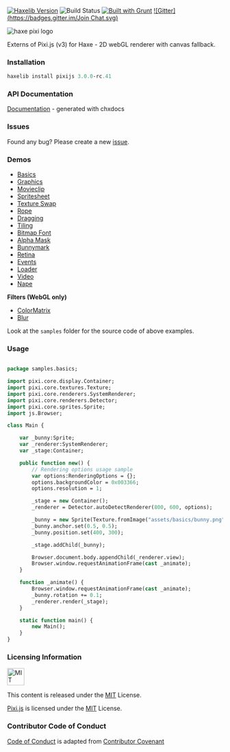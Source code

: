 [![Haxelib Version](https://img.shields.io/github/tag/pixijs/pixi-haxe.svg?style=flat&label=haxelib)](http://lib.haxe.org/p/pixijs) ![Build Status](https://travis-ci.org/pixijs/pixi-haxe.svg?branch=master) [![Built with Grunt](https://cdn.gruntjs.com/builtwith.png)](http://gruntjs.com/) [![Gitter](https://badges.gitter.im/Join Chat.svg)](https://gitter.im/pixijs/pixi-haxe?utm_source=badge&utm_medium=badge&utm_campaign=pr-badge&utm_content=badge)

![haxe pixi logo](https://raw.githubusercontent.com/pixijs/pixi-haxe/master/logo.png)

Externs of Pixi.js (v3) for Haxe - 2D webGL renderer with canvas fallback.

### Installation ###

```haxe
haxelib install pixijs 3.0.0-rc.41
```
### API Documentation ###

[Documentation](http://adireddy.github.io/docs/pixi-haxe/) - generated with chxdocs

### Issues ###

Found any bug? Please create a new [issue](https://github.com/pixijs/pixi-haxe/issues/new).

### Demos ###

* [Basics](http://adireddy.github.io/demos/pixi-haxe/basics.html)
* [Graphics](http://adireddy.github.io/demos/pixi-haxe/graphics.html)
* [Movieclip](http://adireddy.github.io/demos/pixi-haxe/movieclip.html)
* [Spritesheet](http://adireddy.github.io/demos/pixi-haxe/spritesheet.html)
* [Texture Swap](http://adireddy.github.io/demos/pixi-haxe/textureswap.html)
* [Rope](http://adireddy.github.io/demos/pixi-haxe/rope.html)
* [Dragging](http://adireddy.github.io/demos/pixi-haxe/dragging.html)
* [Tiling](http://adireddy.github.io/demos/pixi-haxe/tiling.html)
* [Bitmap Font](http://adireddy.github.io/demos/pixi-haxe/bitmapfont.html)
* [Alpha Mask](http://adireddy.github.io/demos/pixi-haxe/alphamask.html)
* [Bunnymark](http://adireddy.github.io/demos/pixi-haxe/bunnymark.html)
* [Retina](http://adireddy.github.io/demos/pixi-haxe/retina.html)
* [Events](http://adireddy.github.io/demos/pixi-haxe/events.html)
* [Loader](http://adireddy.github.io/demos/pixi-haxe/loader.html)
* [Video](http://adireddy.github.io/demos/pixi-haxe/video.html)
* [Nape](http://adireddy.github.io/demos/pixi-haxe/nape.html)

**Filters (WebGL only)**

* [ColorMatrix](http://adireddy.github.io/demos/pixi-haxe/colormatrix.html)
* [Blur](http://adireddy.github.io/demos/pixi-haxe/blur.html)

Look at the `samples` folder for the source code of above examples.

### Usage ###

```haxe

package samples.basics;

import pixi.core.display.Container;
import pixi.core.textures.Texture;
import pixi.core.renderers.SystemRenderer;
import pixi.core.renderers.Detector;
import pixi.core.sprites.Sprite;
import js.Browser;

class Main {

	var _bunny:Sprite;
	var _renderer:SystemRenderer;
	var _stage:Container;

	public function new() {
		// Rendering options usage sample
		var options:RenderingOptions = {};
		options.backgroundColor = 0x003366;
		options.resolution = 1;

		_stage = new Container();
		_renderer = Detector.autoDetectRenderer(800, 600, options);

		_bunny = new Sprite(Texture.fromImage("assets/basics/bunny.png"));
		_bunny.anchor.set(0.5, 0.5);
		_bunny.position.set(400, 300);

		_stage.addChild(_bunny);

		Browser.document.body.appendChild(_renderer.view);
		Browser.window.requestAnimationFrame(cast _animate);
	}

	function _animate() {
		Browser.window.requestAnimationFrame(cast _animate);
		_bunny.rotation += 0.1;
		_renderer.render(_stage);
	}

	static function main() {
		new Main();
	}
}
```

### Licensing Information ###

<a rel="license" href="http://opensource.org/licenses/MIT">
<img alt="MIT license" height="40" src="http://upload.wikimedia.org/wikipedia/commons/c/c3/License_icon-mit.svg" /></a>

This content is released under the [MIT](http://opensource.org/licenses/MIT) License.

[Pixi.js](https://github.com/GoodBoyDigital/pixi.js) is licensed under the [MIT](http://opensource.org/licenses/MIT) License.

### Contributor Code of Conduct ###

[Code of Conduct](https://github.com/CoralineAda/contributor_covenant) is adapted from [Contributor Covenant](http://contributor-covenant.org/version/1/0/0/)